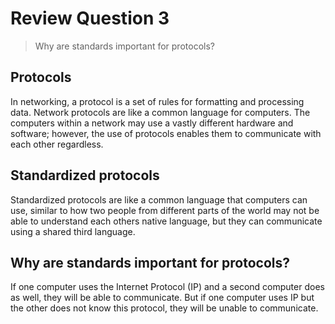# Review Question 3

> Why are standards important for protocols?

## Protocols

In networking, a protocol is a set of rules for formatting and processing data. Network protocols are like a common language for computers. The computers within a network may use a vastly different hardware and software; however, the use of protocols enables them to communicate with each other regardless.

## Standardized protocols

Standardized protocols are like a common language that computers can use, similar to how two people from different parts of the world may not be able to understand each others native language, but they can communicate using a shared third language.

## Why are standards important for protocols?

If one computer uses the Internet Protocol (IP) and a second computer does as well, they will be able to communicate. But if one computer uses IP but the other does not know this protocol, they will be unable to communicate.
